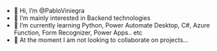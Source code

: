 - 👋 Hi, I’m @PabloViniegra
- 👀 I’m mainly interested in Backend technologies
- 🌱 I’m currently learning Python, Power Automate Desktop, C#, Azure Function, Form Recognizer, Power Apps.. etc
- 💞️ At the moment I am not looking to collaborate on projects...


<!---
PabloViniegra/PabloViniegra is a ✨ special ✨ repository because its `README.md` (this file) appears on your GitHub profile.
You can click the Preview link to take a look at your changes.
--->
